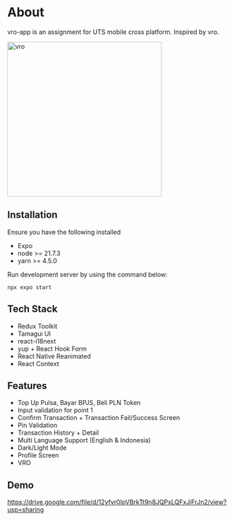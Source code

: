 
# About

vro-app is an assignment for UTS mobile cross platform. Inspired by vro.

<img  src="https://i.redd.it/pa049v3v4tfc1.jpeg"  alt="vro"  width="350"/>

## Installation

Ensure you have the following installed
- Expo
- node >= 21.7.3
- yarn >= 4.5.0 

Run development server by using the command below:
```
npx expo start
```

## Tech Stack

- Redux Toolkit
- Tamagui UI
- react-i18next
- yup + React Hook Form
- React Native Reanimated
- React Context

## Features

- Top Up Pulsa, Bayar BPJS, Beli PLN Token
- Input validation for point 1 
- Confirm Transaction + Transaction Fail/Success Screen
- Pin Validation
- Transaction History + Detail
- Multi Language Support (English & Indonesia)
- Dark/Light Mode
- Profile Screen
- VRO

## Demo

https://drive.google.com/file/d/12yfvr0IpVBrkTt9n8JQPxLQFxJiFrJn2/view?usp=sharing

